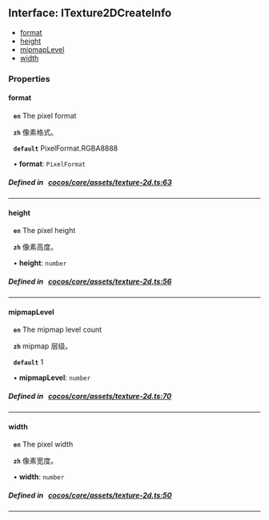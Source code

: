 ## Interface: ITexture2DCreateInfo

- [format](#format)
- [height](#height)
- [mipmapLevel](#mipmapLevel)
- [width](#width)

### Properties

#### format

<div style="margin-left: 10px;">




**`en`** The pixel format




**`zh`** 像素格式。




**`default`** PixelFormat.RGBA8888



• **format**: ``PixelFormat``

</div>


##### Defined in &nbsp;   [cocos/core/assets/texture-2d.ts:63](https://github.com/cocos-creator/engine/blob/c7bf6b8a9/cocos/core/assets/texture-2d.ts#L63)&nbsp;

___
#### height

<div style="margin-left: 10px;">




**`en`** The pixel height




**`zh`** 像素高度。



• **height**: ``number``

</div>


##### Defined in &nbsp;   [cocos/core/assets/texture-2d.ts:56](https://github.com/cocos-creator/engine/blob/c7bf6b8a9/cocos/core/assets/texture-2d.ts#L56)&nbsp;

___
#### mipmapLevel

<div style="margin-left: 10px;">




**`en`** The mipmap level count




**`zh`** mipmap 层级。




**`default`** 1



• **mipmapLevel**: ``number``

</div>


##### Defined in &nbsp;   [cocos/core/assets/texture-2d.ts:70](https://github.com/cocos-creator/engine/blob/c7bf6b8a9/cocos/core/assets/texture-2d.ts#L70)&nbsp;

___
#### width

<div style="margin-left: 10px;">




**`en`** The pixel width




**`zh`** 像素宽度。



• **width**: ``number``

</div>


##### Defined in &nbsp;   [cocos/core/assets/texture-2d.ts:50](https://github.com/cocos-creator/engine/blob/c7bf6b8a9/cocos/core/assets/texture-2d.ts#L50)&nbsp;

___
